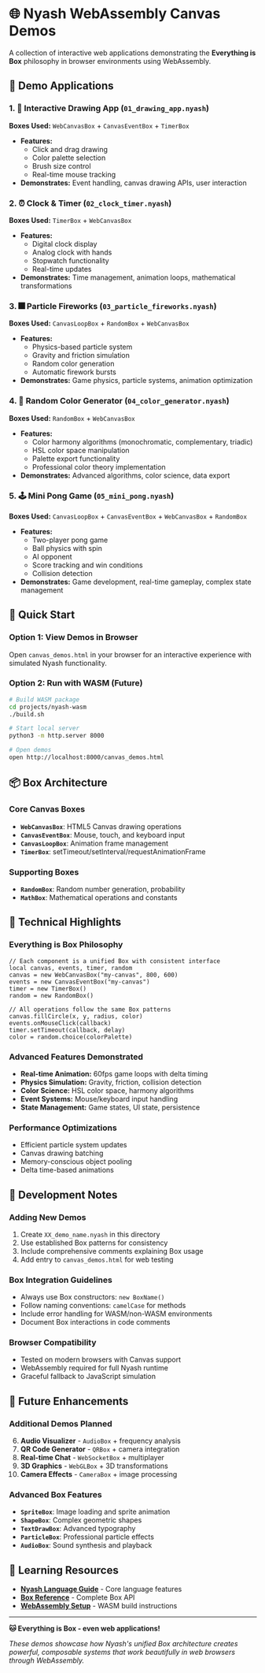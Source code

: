# 🌐 Nyash WebAssembly Canvas Demos

A collection of interactive web applications demonstrating the **Everything is Box** philosophy in browser environments using WebAssembly.

## 🎯 Demo Applications

### 1. 🎨 Interactive Drawing App (`01_drawing_app.nyash`)
**Boxes Used:** `WebCanvasBox` + `CanvasEventBox` + `TimerBox`

- **Features:**
  - Click and drag drawing
  - Color palette selection
  - Brush size control
  - Real-time mouse tracking
- **Demonstrates:** Event handling, canvas drawing APIs, user interaction

### 2. ⏰ Clock & Timer (`02_clock_timer.nyash`)
**Boxes Used:** `TimerBox` + `WebCanvasBox`

- **Features:**
  - Digital clock display
  - Analog clock with hands
  - Stopwatch functionality
  - Real-time updates
- **Demonstrates:** Time management, animation loops, mathematical transformations

### 3. 🎆 Particle Fireworks (`03_particle_fireworks.nyash`)
**Boxes Used:** `CanvasLoopBox` + `RandomBox` + `WebCanvasBox`

- **Features:**
  - Physics-based particle system
  - Gravity and friction simulation
  - Random color generation
  - Automatic firework bursts
- **Demonstrates:** Game physics, particle systems, animation optimization

### 4. 🎲 Random Color Generator (`04_color_generator.nyash`)
**Boxes Used:** `RandomBox` + `WebCanvasBox`

- **Features:**
  - Color harmony algorithms (monochromatic, complementary, triadic)
  - HSL color space manipulation
  - Palette export functionality
  - Professional color theory implementation
- **Demonstrates:** Advanced algorithms, color science, data export

### 5. 🕹️ Mini Pong Game (`05_mini_pong.nyash`)
**Boxes Used:** `CanvasLoopBox` + `CanvasEventBox` + `WebCanvasBox` + `RandomBox`

- **Features:**
  - Two-player pong game
  - Ball physics with spin
  - AI opponent
  - Score tracking and win conditions
  - Collision detection
- **Demonstrates:** Game development, real-time gameplay, complex state management

## 🚀 Quick Start

### Option 1: View Demos in Browser
Open `canvas_demos.html` in your browser for an interactive experience with simulated Nyash functionality.

### Option 2: Run with WASM (Future)
```bash
# Build WASM package
cd projects/nyash-wasm
./build.sh

# Start local server
python3 -m http.server 8000

# Open demos
open http://localhost:8000/canvas_demos.html
```

## 📦 Box Architecture

### Core Canvas Boxes
- **`WebCanvasBox`**: HTML5 Canvas drawing operations
- **`CanvasEventBox`**: Mouse, touch, and keyboard input
- **`CanvasLoopBox`**: Animation frame management
- **`TimerBox`**: setTimeout/setInterval/requestAnimationFrame

### Supporting Boxes
- **`RandomBox`**: Random number generation, probability
- **`MathBox`**: Mathematical operations and constants

## 🎨 Technical Highlights

### Everything is Box Philosophy
```nyash
// Each component is a unified Box with consistent interface
local canvas, events, timer, random
canvas = new WebCanvasBox("my-canvas", 800, 600)
events = new CanvasEventBox("my-canvas")
timer = new TimerBox()
random = new RandomBox()

// All operations follow the same Box patterns
canvas.fillCircle(x, y, radius, color)
events.onMouseClick(callback)
timer.setTimeout(callback, delay)
color = random.choice(colorPalette)
```

### Advanced Features Demonstrated
- **Real-time Animation:** 60fps game loops with delta timing
- **Physics Simulation:** Gravity, friction, collision detection
- **Color Science:** HSL color space, harmony algorithms
- **Event Systems:** Mouse/keyboard input handling
- **State Management:** Game states, UI state, persistence

### Performance Optimizations
- Efficient particle system updates
- Canvas drawing batching
- Memory-conscious object pooling
- Delta time-based animations

## 🔧 Development Notes

### Adding New Demos
1. Create `XX_demo_name.nyash` in this directory
2. Use established Box patterns for consistency
3. Include comprehensive comments explaining Box usage
4. Add entry to `canvas_demos.html` for web testing

### Box Integration Guidelines
- Always use Box constructors: `new BoxName()`
- Follow naming conventions: `camelCase` for methods
- Include error handling for WASM/non-WASM environments
- Document Box interactions in code comments

### Browser Compatibility
- Tested on modern browsers with Canvas support
- WebAssembly required for full Nyash runtime
- Graceful fallback to JavaScript simulation

## 🌟 Future Enhancements

### Additional Demos Planned
6. **Audio Visualizer** - `AudioBox` + frequency analysis
7. **QR Code Generator** - `QRBox` + camera integration
8. **Real-time Chat** - `WebSocketBox` + multiplayer
9. **3D Graphics** - `WebGLBox` + 3D transformations
10. **Camera Effects** - `CameraBox` + image processing

### Advanced Box Features
- **`SpriteBox`**: Image loading and sprite animation
- **`ShapeBox`**: Complex geometric shapes
- **`TextDrawBox`**: Advanced typography
- **`ParticleBox`**: Professional particle effects
- **`AudioBox`**: Sound synthesis and playback

## 📖 Learning Resources

- **[Nyash Language Guide](../../docs/)** - Core language features
- **[Box Reference](../../docs/reference/built-in-boxes.md)** - Complete Box API
- **[WebAssembly Setup](../projects/nyash-wasm/README.md)** - WASM build instructions

---

**🐱 Everything is Box - even web applications!**

*These demos showcase how Nyash's unified Box architecture creates powerful, composable systems that work beautifully in web browsers through WebAssembly.*